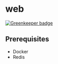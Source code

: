 # web

[![Greenkeeper badge](https://badges.greenkeeper.io/mariuslundgard/simpleweb.svg?token=58ba0474c236478077c546ec3b71a667de1caa559dce352d3aff17607d175bdf&ts=1527976738782)](https://greenkeeper.io/)

## Prerequisites

* Docker
* Redis
